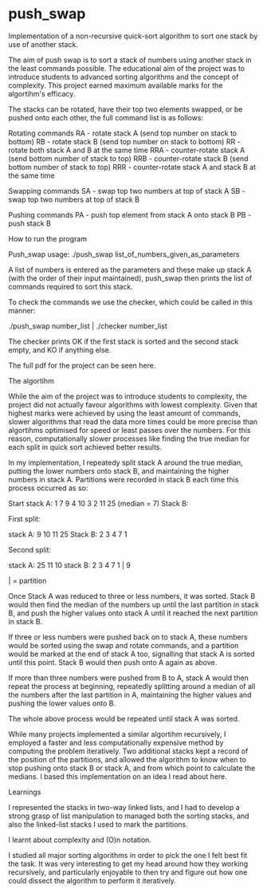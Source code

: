 # push_swap
Implementation of a non-recursive quick-sort algorithm to sort one stack by use of another stack.

The aim of push swap is to sort a stack of numbers using another stack in the least commands possible. The educational aim of the project was to introduce students to advanced sorting algorithms and the concept of complexity. This project earned maximum available marks for the algortihm's efficacy.

The stacks can be rotated, have their top two elements swapped, or be pushed onto each other, the full command list is as follows:

Rotating commands
RA - rotate stack A (send top number on stack to bottom)
RB - rotate stack B (send top number on stack to bottom)
RR - rotate both stack A and B at the same time
RRA - counter-rotate stack A (send bottom number of stack to top)
RRB - counter-rotate stack B (send bottom number of stack to top)
RRR - counter-rotate stack A and stack B at the same time

Swapping commands
SA - swap top two numbers at top of stack A
SB - swap top two numbers at top of stack B

Pushing commands
PA - push top element from stack A onto stack B
PB - push stack B

How to run the program

Push_swap usage: ./push_swap list_of_numbers_given_as_parameters

A list of numbers is entered as the parameters and these make up stack A (with the order of their input maintained), push_swap then prints the list of commands required to sort this stack.

To check the commands we use the checker, which could be called in this manner:

./push_swap number_list | ./checker number_list

The checker prints OK if the first stack is sorted and the second stack empty, and KO if anything else.

The full pdf for the project can be seen here.

The algortihm

While the aim of the project was to introduce students to complexity, the project did not actually favour algorithms with lowest complexity. Given that highest marks were achieved by using the least amount of commands, slower algorithms that read the data more times could be more precise than algortihms optimised for speed or least passes over the numbers. For this reason, computationally slower processes like finding the true median for each split in quick sort achieved better results.

In my implementation, I repeatedy split stack A around the true median, putting the lower numbers onto stack B, and maintaining the higher numbers in stack A. Partitions were recorded in stack B each time this process occurred as so:

Start
stack A: 1 7 9 4 10 3 2 11 25 (median = 7)
Stack B:

First split:

stack A: 9 10 11 25 
Stack B: 2 3 4 7 1

Second split:

stack A: 25 11 10
stack B: 2 3 4 7 1 | 9

| = partition

Once Stack A was reduced to three or less numbers, it was sorted. Stack B would then find the median of the numbers up until the last partition in stack B, and push the higher values onto stack A until it reached the next partition in stack B.

If three or less numbers were pushed back on to stack A, these numbers would be sorted using the swap and rotate commands, and a partition would be marked at the end of stack A too, signalling that stack A is sorted until this point. Stack B would then push onto A again as above.

If more than three numbers were pushed from B to A, stack A would then repeat the process at beginning, repeatedly splitting around a median of all the numbers after the last partition in A, maintaining the higher values and pushing the lower values onto B.

The whole above process would be repeated until stack A was sorted.

While many projects implemented a similar algortihm recursively, I employed a faster and less computationally expensive method by computing the problem iteratively. Two additional stacks kept a record of the position of the partitions, and allowed the algorithm to know when to stop pushing onto stack B or stack A, and from which point to calculate the medians. I based this implementation on an idea I read about here.

Learnings

I represented the stacks in two-way linked lists, and I had to develop a strong grasp of list manipulation to managed both the sorting stacks, and also the linked-list stacks I used to mark the partitions.

I learnt about complexity and (O)n notation.

I studied all major sorting algorithms in order to pick the one I felt best fit the task. It was very interesting to get my head around how they working recursively, and particularly enjoyable to then try and figure out how one could dissect the algorithm to perform it iteratively.
